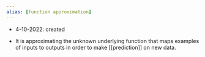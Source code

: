 ```yaml
---
alias: [function approximation]
---
```


- 4-10-2022: created

- It is approximating the unknown underlying function that maps examples of inputs to outputs in order to make [[prediction]] on new data.